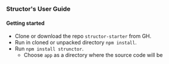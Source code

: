 ### Structor's User Guide

#### Getting started

* Clone or download the repo `structor-starter` from GH.
* Run in cloned or unpacked directory `npm install`.
* Run `npm install strunctor`.
  * Choose `app` as a directory where the source code will be
